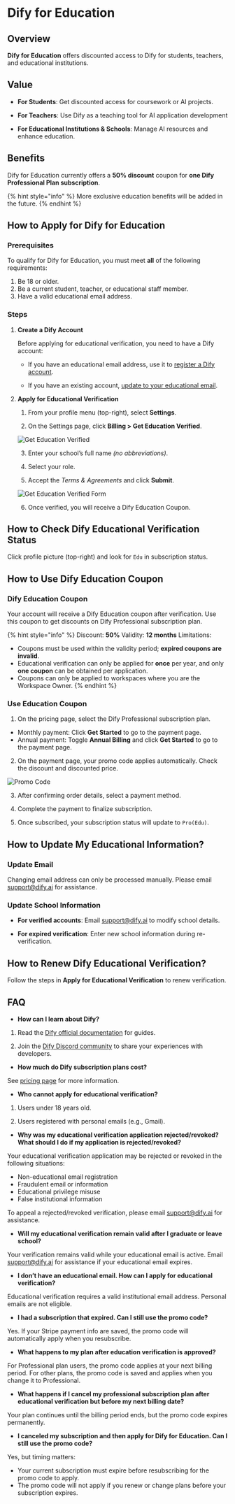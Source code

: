 # Dify for Education

## Overview

**Dify for Education** offers discounted access to Dify for students, teachers, and educational institutions.

## Value

- **For Students**: Get discounted access for coursework or AI projects.

- **For Teachers**: Use Dify as a teaching tool for AI application development

- **For Educational Institutions & Schools**: Manage AI resources and enhance education.

## Benefits

Dify for Education currently offers a **50% discount** coupon for **one Dify Professional Plan subscription**.

{% hint style="info" %}
More exclusive education benefits will be added in the future.
{% endhint %}

## How to Apply for Dify for Education

### Prerequisites

To qualify for Dify for Education, you must meet **all** of the following requirements:

1. Be 18 or older.
2. Be a current student, teacher, or educational staff member.
3. Have a valid educational email address.

### Steps

1. **Create a Dify Account**

   Before applying for educational verification, you need to have a Dify account:

   - If you have an educational email address, use it to [register a Dify account](https://cloud.dify.ai/signin).

   - If you have an existing account, [update to your educational email](https://docs.dify.ai/zh-hans/guides/management/personal-account-management).

2. **Apply for Educational Verification**

   1. From your profile menu (top-right), select **Settings**.

   2. On the Settings page, click **Billing > Get Education Verified**.

   ![Get Education Verified](https://assets-docs.dify.ai/2025/03/662ee0255a499ab4184fd617e0f5767d.png)

   3. Enter your school’s full name *(no abbreviations)*.

   4. Select your role.

   5. Accept the *Terms & Agreements* and click **Submit**.

   ![Get Education Verified Form](https://assets-docs.dify.ai/2025/03/47bf2c0674b04ad7eced99adb57ef7dc.png)

   6. Once verified, you will receive a Dify Education Coupon.

## How to Check Dify Educational Verification Status

Click profile picture (top-right) and look for `Edu` in subscription status.

## How to Use Dify Education Coupon

### Dify Education Coupon

Your account will receive a Dify Education coupon after verification. Use this coupon to get discounts on Dify Professional subscription plan.

{% hint style="info" %}
Discount: **50%**
Validity: **12 months**
Limitations:
- Coupons must be used within the validity period; **expired coupons are invalid**.
- Educational verification can only be applied for **once** per year, and only **one coupon** can be obtained per application.
- Coupons can only be applied to workspaces where you are the Workspace Owner.
{% endhint %}

### Use Education Coupon

1. On the pricing page, select the Dify Professional subscription plan.

- Monthly payment: Click **Get Started** to go to the payment page.
- Annual payment: Toggle **Annual Billing** and click **Get Started** to go to the payment page.

2. On the payment page, your promo code applies automatically. Check the discount and discounted price.

![Promo Code](https://assets-docs.dify.ai/2025/03/b72d21a1df9cfa1adcf2271fa8d9bb69.png)

3. After confirming order details, select a payment method.

4. Complete the payment to finalize subscription.

5. Once subscribed, your subscription status will update to `Pro(Edu)`.

## How to Update My Educational Information?

### Update Email

Changing email address can only be processed manually. Please email <support@dify.ai> for assistance.

### Update School Information

- **For verified accounts**: Email <support@dify.ai> to modify school details.

- **For expired verification**: Enter new school information during re-verification.

## How to Renew Dify Educational Verification?

Follow the steps in **Apply for Educational Verification** to renew verification.

## FAQ

- **How can I learn about Dify?**

1. Read the [Dify official documentation](https://docs.dify.ai/) for guides.

2. Join the [Dify Discord community](https://discord.com/invite/FngNHpbcY7) to share your experiences with developers.

- **How much do Dify subscription plans cost?**

See [pricing page](https://dify.ai/pricing) for more information.

- **Who cannot apply for educational verification?**

1. Users under 18 years old.

2. Users registered with personal emails (e.g., Gmail).

- **Why was my educational verification application rejected/revoked? What should I do if my application is rejected/revoked?**

Your educational verification application may be rejected or revoked in the following situations:

   - Non-educational email registration
   - Fraudulent email or information
   - Educational privilege misuse
   - False institutional information

To appeal a rejected/revoked verification, please email <support@dify.ai> for assistance.

- **Will my educational verification remain valid after I graduate or leave school?**

Your verification remains valid while your educational email is active. Email <support@dify.ai> for assistance if your educational email expires.

- **I don’t have an educational email. How can I apply for educational verification?**

Educational verification requires a valid institutional email address. Personal emails are not eligible.

- **I had a subscription that expired. Can I still use the promo code?**

Yes. If your Stripe payment info are saved, the promo code will automatically apply when you resubscribe.

- **What happens to my plan after education verification is approved?**

For Professional plan users, the promo code applies at your next billing period. For other plans, the promo code is saved and applies when you change it to Professional.

- **What happens if I cancel my professional subscription plan after educational verification but before my next billing date?**

Your plan continues until the billing period ends, but the promo code expires permanently.

- **I canceled my subscription and then apply for Dify for Education. Can I still use the promo code?**

Yes, but timing matters:

- Your current subscription must expire before resubscribing for the promo code to apply.
- The promo code will not apply if you renew or change plans before your subscription expires.
